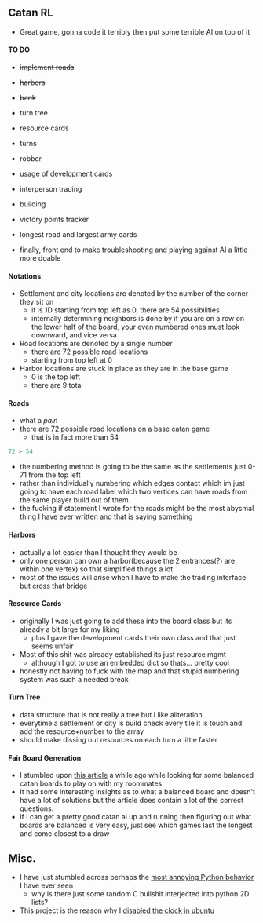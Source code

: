 ## Catan RL
- Great game, gonna code it terribly then put some terrible AI on top of it

#### TO DO 
- ~~implement roads~~
- ~~harbors~~
- ~~bank~~
- turn tree
- resource cards
- turns
- robber
- usage of development cards 
- interperson trading
- building
- victory points tracker
- longest road and largest army cards

- finally, front end to make troubleshooting and playing against AI a little more doable

#### Notations
- Settlement and city locations are denoted by the number of the corner they sit on
	- it is 1D starting from top left as 0, there are 54 possibilities
	- internally determining neighbors is done by if you are on a row on the lower half of the board, your even numbered ones must look downward, and vice versa 
- Road locations are denoted by a single number
	- there are 72 possible road locations
	- starting from top left at 0
- Harbor locations are stuck in place as they are in the base game
	- 0 is the top left 
	- there are 9 total

#### Roads
- what a *pain*
- there are 72 possible road locations on a base catan game
	- that is in fact more than 54
```python
72 > 54
```
- the numbering method is going to be the same as the settlements just 0-71 from the top left
- rather than individually numbering which edges contact which im just going to have each road label which two vertices can have roads from the same player build out of them.
- the fucking if statement I wrote for the roads might be the most abysmal thing I have ever written and that is saying something

#### Harbors
- actually a lot easier than I thought they would be
- only one person can own a harbor(because the 2 entrances(?) are within one vertex) so that simplified things a lot
- most of the issues will arise when I have to make the trading interface but cross that bridge

#### Resource Cards
- originally I was just going to add these into the board class but its already a bit large for my liking
	- plus I gave the development cards their own class and that just seems unfair
- Most of this shit was already established its just resource mgmt
	- although I got to use an embedded dict so thats... pretty cool
- honestly not having to fuck with the map and that stupid numbering system was such a needed break

#### Turn Tree
- data structure that is not really a tree but I like aliteration
- everytime a settlement or city is build check every tile it is touch and add the resource+number to the array
- should make dissing out resources on each turn a little faster

#### Fair Board Generation
- I stumbled upon [this article](https://www.boardgameanalysis.com/the-fair-catan-board-quest/) a while ago while looking for some balanced catan boards to play on with my roommates
- It had some interesting insights as to what a balanced board and doesn't have a lot of solutions but the article does contain a lot of the correct questions.
- if I can get a pretty good catan ai up and running then figuring out what boards are balanced is very easy, just see which games last the longest and come closest to a draw


## Misc.
- I have just stumbled across perhaps the [most annoying Python behavior](https://stackoverflow.com/questions/7745562/appending-to-2d-lists-in-python) I have ever seen
	- why is there just some random C bullshit interjected into python 2D lists?
- This project is the reason why I [disabled the clock in ubuntu](https://extensions.gnome.org/extension/545/hide-top-bar/)

